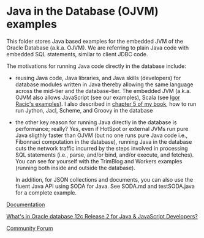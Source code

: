 # Java in the Database (OJVM) examples
This folder stores Java based examples for the embedded JVM of the Oracle Database (a.k.a. OJVM). We are referring to plain Java code
with embedded SQL statements, similar to client JDBC code. 

The motivations for running Java code directly in the database include: 
* reusing Java code, Java libraries, and Java skills (developers) for database modules written in Java thereby allowing the same
  language across the mid-tier and the database-tier. The embedded JVM (a.k.a. OJVM also allows JavaScript (see our examples), Scala
  (see [Igor Racic's examples](http://www.igorandsons.com/)). I also described in [chapter 5 of my book](https://www.amazon.com/dp/1555583296), how to run run Jython, Jacl, Scheme, and Groovy in the database 
* the other key reason for running Java directly in the database is performance; really? Yes, even if HotSpot or external JVMs run
  pure Java sligthly faster than OJVM (but no one runs pure Java code i.e., Fibonnaci computation in the database), running Java in
  the database cuts the network traffic incurred by the steps involved in processing SQL statements (i.e., parse, and/or bind, and/or
  execute, and fetches).
  You can see for yourself with the TrimBlog and Workers examples (running both inside and outside the database).
  
  In addition, for JSON collections and documents, you can also use the fluent Java API using SODA for Java. See SODA.md and testSODA.java for a complete example.

[Documentation](http://docs.oracle.com/database/122/JJDEV/toc.htm)

[What's in Oracle database 12c Release 2 for Java & JavaScript Developers?](http://bit.ly/2orH5jf)

[Community Forum](https://community.oracle.com/community/database/developer-tools/jvm)
